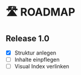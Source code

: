 # 🛣️ ROADMAP

## Release 1.0
- [x] Struktur anlegen
- [ ] Inhalte einpflegen
- [ ] Visual Index verlinken